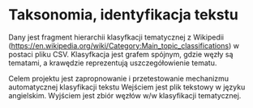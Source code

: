 # Taksonomia, identyfikacja tekstu

Dany jest fragment hierarchii klasyfkacji tematycznej z Wikipedii (https://en.wikipedia.org/wiki/Category:Main_topic_classifications) w postaci pliku CSV.
Klasyfkacja jest grafem spójnym, gdzie węzły są tematami, a krawędzie reprezentują uszczegółowienie tematu.

Celem projektu jest zapropnowanie i przetestowanie mechanizmu automatycznej klasyfikacji tekstu Wejściem jest plik tekstowy w języku angielskim. Wyjściem jest zbiór węzłów w/w klasyfikacji tematycznej.

